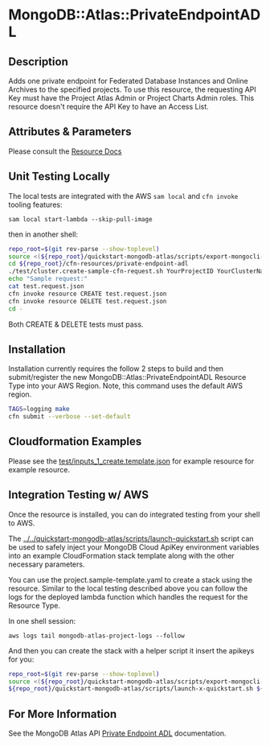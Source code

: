 # MongoDB::Atlas::PrivateEndpointADL

## Description
Adds one private endpoint for Federated Database Instances and Online Archives to the specified projects. To use this resource, the requesting API Key must have the Project Atlas Admin or Project Charts Admin roles. This resource doesn't require the API Key to have an Access List.

## Attributes & Parameters

Please consult the [Resource Docs](docs/README.md)

## Unit Testing Locally

The local tests are integrated with the AWS `sam local` and `cfn invoke` tooling features:

```
sam local start-lambda --skip-pull-image
```
then in another shell:
```bash
repo_root=$(git rev-parse --show-toplevel)
source <(${repo_root}/quickstart-mongodb-atlas/scripts/export-mongocli-config.py)
cd ${repo_root}/cfn-resources/private-endpoint-adl
./test/cluster.create-sample-cfn-request.sh YourProjectID YourClusterName > test.request.json 
echo "Sample request:"
cat test.request.json
cfn invoke resource CREATE test.request.json 
cfn invoke resource DELETE test.request.json 
cd -
```

Both CREATE & DELETE tests must pass.

## Installation

Installation currently requires the follow 2 steps to build and then submit/register the
new MongoDB::Atlas::PrivateEndpointADL Resource Type into your AWS Region. Note, this command uses the
default AWS region.

```bash
TAGS=logging make
cfn submit --verbose --set-default
```
## Cloudformation Examples

Please see the [test/inputs_1_create.template.json](test/inputs_1_create.template.json) for example resource for example resource.

## Integration Testing w/ AWS

Once the resource is installed, you can do integrated testing from your shell to AWS.

The [../../quickstart-mongodb-atlas/scripts/launch-quickstart.sh]( ../../quickstart-mongodb-atlas/scripts/launch-quickstart.sh)  script
can be used to safely inject your MongoDB Cloud ApiKey environment variables into an example
CloudFormation stack template along with the other necessary parameters.

You can use the project.sample-template.yaml to create a stack using the resource.
Similar to the local testing described above you can follow the logs for the deployed
lambda function which handles the request for the Resource Type.

In one shell session:
```
aws logs tail mongodb-atlas-project-logs --follow
```

And then you can create the stack with a helper script it insert the apikeys for you:


```bash
repo_root=$(git rev-parse --show-toplevel)
source <(${repo_root}/quickstart-mongodb-atlas/scripts/export-mongocli-config.py)
${repo_root}/quickstart-mongodb-atlas/scripts/launch-x-quickstart.sh ${repo_root}/cfn-resources/private-endpoint-adl/test/inputs_1_invalid.template.json SampleCluster-123 ParameterKey=ProjectId,ParameterValue=<YOUR_PROJECT_ID>
```

## For More Information
See the MongoDB Atlas API [Private Endpoint ADL](https://www.mongodb.com/docs/atlas/reference/api-resources-spec/#tag/Data-Federation-Private-Networks) documentation.